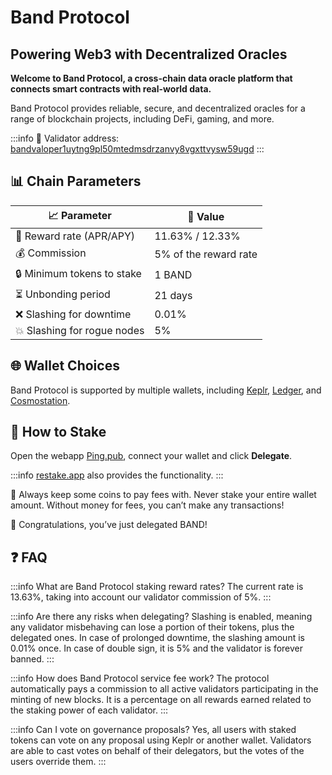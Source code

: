 # Band Protocol
## Powering Web3 with Decentralized Oracles

**Welcome to Band Protocol, a cross-chain data oracle platform that connects smart contracts with real-world data.**

Band Protocol provides reliable, secure, and decentralized oracles for a range of blockchain projects, including DeFi, gaming, and more.

:::info
🔐 Validator address: <a href="https://cosmoscan.io/validator/bandvaloper1uytng9pl50mtedmsdrzanvy8vgxttvysw59ugd" target="_blank" rel="noopener noreferrer">bandvaloper1uytng9pl50mtedmsdrzanvy8vgxttvysw59ugd</a>
:::

## 📊 Chain Parameters

| 📈 Parameter                | 🎯 Value              |
|-----------------------------|-----------------------|
| 🎁 Reward rate (APR/APY)    | 11.63% / 12.33%       |
| 💰 Commission               | 5% of the reward rate |
| 🔒 Minimum tokens to stake  | 1 BAND                |
| ⏳ Unbonding period          | 21 days               |
| ❌ Slashing for downtime     | 0.01%                 |
| 💥 Slashing for rogue nodes | 5%                    |

## 🌐 Wallet Choices

Band Protocol is supported by multiple wallets, including <a href="https://wallet.keplr.app/" target="_blank" rel="noopener noreferrer">Keplr</a>, <a href="https://www.ledger.com" target="_blank" rel="noopener noreferrer">Ledger</a>, and <a href="https://cosmostation.io" target="_blank" rel="noopener noreferrer">Cosmostation</a>.

## 🏁 How to Stake

Open the webapp <a href="https://ping.pub/band/staking/bandvaloper1uytng9pl50mtedmsdrzanvy8vgxttvysw59ugd" target="_blank" rel="noopener noreferrer">Ping.pub</a>, connect your wallet and click **Delegate**.

:::info
<a href="https://restake.app/bandchain/bandvaloper1uytng9pl50mtedmsdrzanvy8vgxttvysw59ugd" target="_blank" rel="noopener noreferrer">restake.app</a> also provides the functionality.
:::


🚨 Always keep some coins to pay fees with. Never stake your entire wallet amount. Without money for fees, you can’t make any transactions!

🎉 Congratulations, you’ve just delegated BAND!

## ❓ FAQ

:::info What are Band Protocol staking reward rates?
The current rate is 13.63%, taking into account our validator commission of 5%.
:::

:::info Are there any risks when delegating?
Slashing is enabled, meaning any validator misbehaving can lose a portion of their tokens, plus the delegated ones.
In case of prolonged downtime, the slashing amount is 0.01% once. In case of double sign, it is 5% and the validator is forever banned.
:::

:::info How does Band Protocol service fee work?
The protocol automatically pays a commission to all active validators participating in the minting of new blocks. It is a percentage on all rewards earned related to the staking power of each validator.
:::

:::info Can I vote on governance proposals?
Yes, all users with staked tokens can vote on any proposal using Keplr or another wallet.
Validators are able to cast votes on behalf of their delegators, but the votes of the users override them.
:::